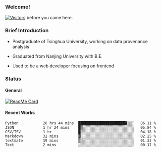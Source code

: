 ### Welcome!

[![Visitors](https://visitor-badge.laobi.icu/badge?page_id=HermitSun.HermitSun)]() before you came here.

### Brief Introduction

- Postgraduate of Tsinghua University, working on data provenance analysis

- Graduated from Nanjing University with B.E.

- Used to be a web developer focusing on frontend

### Status

#### General

[![ReadMe Card](https://github-readme-stats.hermitsun.vercel.app/api?username=HermitSun&count_private=true&show_icons=true)]()

#### Recent Works

<!--START_SECTION:waka-->

```text
Python           20 hrs 44 mins  █████████████████████▓░░░   86.11 %
JSON             1 hr 24 mins    █▒░░░░░░░░░░░░░░░░░░░░░░░   05.84 %
CSV/TSV          1 hr            █░░░░░░░░░░░░░░░░░░░░░░░░   04.18 %
Markdown         32 mins         ▓░░░░░░░░░░░░░░░░░░░░░░░░   02.25 %
textmate         19 mins         ▒░░░░░░░░░░░░░░░░░░░░░░░░   01.33 %
Text             2 mins          ░░░░░░░░░░░░░░░░░░░░░░░░░   00.17 %
```

<!--END_SECTION:waka-->
